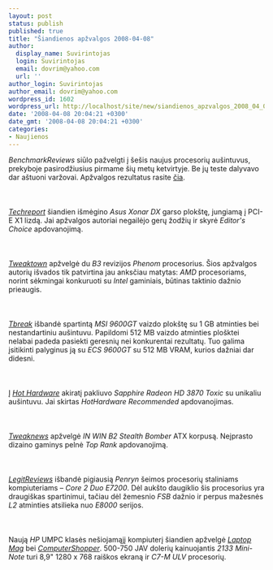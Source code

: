 ```yaml
---
layout: post
status: publish
published: true
title: "Šiandienos apžvalgos 2008-04-08"
author:
  display_name: Suvirintojas
  login: Suvirintojas
  email: dovrim@yahoo.com
  url: ''
author_login: Suvirintojas
author_email: dovrim@yahoo.com
wordpress_id: 1602
wordpress_url: http://localhost/site/new/siandienos_apzvalgos_2008_04_08/
date: '2008-04-08 20:04:21 +0300'
date_gmt: '2008-04-08 20:04:21 +0300'
categories:
- Naujienos
---
```

<p><i>BenchmarkReviews</i> siūlo pažvelgti į šešis naujus procesorių aušintuvus, prekyboje pasirodžiusius pirmame šių metų ketvirtyje. Be jų teste dalyvavo dar aštuoni varžovai. Apžvalgos rezultatus rasite <a class="ns" href="http://benchmarkreviews.com/index.php?option=com_content&amp;task=view&amp;id=45&amp;Itemid=1">čia</a>.<br />
<br><br />
<br><a class="ns" href="http://www.techreport.com/articles.x/14500"><i>Techreport</i></a> šiandien išmėgino <i>Asus Xonar DX</i> garso plokštę, jungiamą į PCI-E X1 lizdą. Jai apžvalgos autoriai negailėjo gerų žodžių ir skyrė <i>Editor's Choice</i> apdovanojimą.<br />
<br><br />
<br><a class="ns" href="http://www.tweaktown.com/articles/1376/amd_phenom_x4_b3_stepping_analysed/index.html"><i>Tweaktown</i></a> apžvelgė du <i>B3</i> revizijos <i>Phenom</i> procesorius. Šios apžvalgos autorių išvados tik patvirtina jau anksčiau matytas: <i>AMD</i> procesoriams, norint sėkmingai konkuruoti su <i>Intel</i> gaminiais, būtinas taktinio dažnio prieaugis.<br />
<br><br />
<br><a class="ns" href="http://www.tbreak.com/reviews/article.php?id=599"><i>Tbreak</i></a> išbandė spartintą <i>MSI 9600GT</i> vaizdo plokštę su 1 GB atminties bei nestandartiniu aušintuvu. Papildomi 512 MB vaizdo atminties plošktei nelabai padeda pasiekti geresnių nei konkurentai rezultatų. Tuo galima įsitikinti palyginus ją su <i>ECS 9600GT</i> su 512 MB VRAM, kurios dažniai dar didesni.<br />
<br><br />
<br>Į <a class="ns" href="http://www.hothardware.com/Articles/Sapphire_Radeon_HD_3870_512MB_Toxic/"><i>Hot Hardware</i></a> akiratį pakliuvo <i>Sapphire Radeon HD 3870 Toxic</i> su unikaliu aušintuvu. Jai skirtas <i>HotHardware Recommended</i> apdovanojimas.<br />
<br><br />
<br><a class="ns" href="http://www.tweaknews.net/reviews/in_win_b2_stealth_bomber_case/"><i>Tweaknews</i></a> apžvelgė <i>IN WIN B2 Stealth Bomber</i> ATX korpusą. Neįprasto dizaino gaminys pelnė <i>Top Rank</i> apdovanojimą.<br />
<br><br />
<br><a class="ns" href="http://www.legitreviews.com/article/690/"><i>LegitReviews</i></a> išbandė pigiausią <i>Penryn</i> šeimos procesorių staliniams kompiuteriams – <i>Core 2 Duo E7200</i>. Dėl aukšto daugiklio šis procesorius yra draugiškas spartinimui, tačiau dėl žemesnio <i>FSB</i> dažnio ir perpus mažesnės <i>L2</i> atminties atsilieka nuo <i>E8000</i> serijos.<br />
<br><br />
<br>Naują <i>HP</i> UMPC klasės nešiojamąjį kompiuterį šiandien apžvelgė <a class="ns" href="http://www.laptopmag.com/review/laptops/hp-2133-mini-note.aspx"><i>Laptop Mag</i></a> bei <a class="ns" href="http://computershopper.com/reviews/hp-2133-mini-note-pc-review"><i>ComputerShopper</i></a>. 500-750 JAV dolerių kainuojantis <i>2133 Mini-Note</i> turi 8,9&quot; 1280 x 768 raiškos ekraną ir <i>C7-M ULV</i> procesorių.</p>
